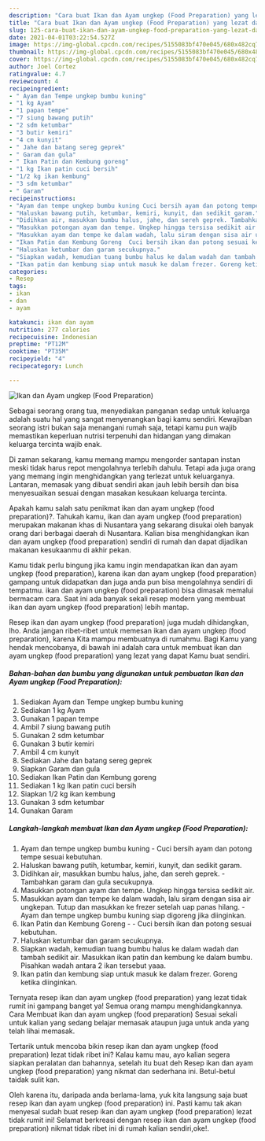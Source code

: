 ```yaml
---
description: "Cara buat Ikan dan Ayam ungkep (Food Preparation) yang lezat dan Mudah Dibuat"
title: "Cara buat Ikan dan Ayam ungkep (Food Preparation) yang lezat dan Mudah Dibuat"
slug: 125-cara-buat-ikan-dan-ayam-ungkep-food-preparation-yang-lezat-dan-mudah-dibuat
date: 2021-04-01T03:22:54.527Z
image: https://img-global.cpcdn.com/recipes/5155083bf470e045/680x482cq70/ikan-dan-ayam-ungkep-food-preparation-foto-resep-utama.jpg
thumbnail: https://img-global.cpcdn.com/recipes/5155083bf470e045/680x482cq70/ikan-dan-ayam-ungkep-food-preparation-foto-resep-utama.jpg
cover: https://img-global.cpcdn.com/recipes/5155083bf470e045/680x482cq70/ikan-dan-ayam-ungkep-food-preparation-foto-resep-utama.jpg
author: Joel Cortez
ratingvalue: 4.7
reviewcount: 4
recipeingredient:
- " Ayam dan Tempe ungkep bumbu kuning"
- "1 kg Ayam"
- "1 papan tempe"
- "7 siung bawang putih"
- "2 sdm ketumbar"
- "3 butir kemiri"
- "4 cm kunyit"
- " Jahe dan batang sereg geprek"
- " Garam dan gula"
- " Ikan Patin dan Kembung goreng"
- "1 kg Ikan patin cuci bersih"
- "1/2 kg ikan kembung"
- "3 sdm ketumbar"
- " Garam"
recipeinstructions:
- "Ayam dan tempe ungkep bumbu kuning Cuci bersih ayam dan potong tempe sesuai kebutuhan."
- "Haluskan bawang putih, ketumbar, kemiri, kunyit, dan sedikit garam."
- "Didihkan air, masukkan bumbu halus, jahe, dan sereh geprek. Tambahkan garam dan gula secukupnya."
- "Masukkan potongan ayam dan tempe. Ungkep hingga tersisa sedikit air."
- "Masukkan ayam dan tempe ke dalam wadah, lalu siram dengan sisa air ungkepan. Tutup dan masukkan ke frezer setelah uap panas hilang.  Ayam dan tempe ungkep bumbu kuning siap digoreng jika diinginkan."
- "Ikan Patin dan Kembung Goreng  Cuci bersih ikan dan potong sesuai kebutuhan."
- "Haluskan ketumbar dan garam secukupnya."
- "Siapkan wadah, kemudian tuang bumbu halus ke dalam wadah dan tambah sedikit air. Masukkan ikan patin dan kembung ke dalam bumbu. Pisahkan wadah antara 2 ikan tersebut yaaa."
- "Ikan patin dan kembung siap untuk masuk ke dalam frezer. Goreng ketika diinginkan."
categories:
- Resep
tags:
- ikan
- dan
- ayam

katakunci: ikan dan ayam 
nutrition: 277 calories
recipecuisine: Indonesian
preptime: "PT12M"
cooktime: "PT35M"
recipeyield: "4"
recipecategory: Lunch

---
```



![Ikan dan Ayam ungkep (Food Preparation)](https://img-global.cpcdn.com/recipes/5155083bf470e045/680x482cq70/ikan-dan-ayam-ungkep-food-preparation-foto-resep-utama.jpg)

Sebagai seorang orang tua, menyediakan panganan sedap untuk keluarga adalah suatu hal yang sangat menyenangkan bagi kamu sendiri. Kewajiban seorang istri bukan saja menangani rumah saja, tetapi kamu pun wajib memastikan keperluan nutrisi terpenuhi dan hidangan yang dimakan keluarga tercinta wajib enak.

Di zaman  sekarang, kamu memang mampu mengorder santapan instan meski tidak harus repot mengolahnya terlebih dahulu. Tetapi ada juga orang yang memang ingin menghidangkan yang terlezat untuk keluarganya. Lantaran, memasak yang dibuat sendiri akan jauh lebih bersih dan bisa menyesuaikan sesuai dengan masakan kesukaan keluarga tercinta. 



Apakah kamu salah satu penikmat ikan dan ayam ungkep (food preparation)?. Tahukah kamu, ikan dan ayam ungkep (food preparation) merupakan makanan khas di Nusantara yang sekarang disukai oleh banyak orang dari berbagai daerah di Nusantara. Kalian bisa menghidangkan ikan dan ayam ungkep (food preparation) sendiri di rumah dan dapat dijadikan makanan kesukaanmu di akhir pekan.

Kamu tidak perlu bingung jika kamu ingin mendapatkan ikan dan ayam ungkep (food preparation), karena ikan dan ayam ungkep (food preparation) gampang untuk didapatkan dan juga anda pun bisa mengolahnya sendiri di tempatmu. ikan dan ayam ungkep (food preparation) bisa dimasak memalui bermacam cara. Saat ini ada banyak sekali resep modern yang membuat ikan dan ayam ungkep (food preparation) lebih mantap.

Resep ikan dan ayam ungkep (food preparation) juga mudah dihidangkan, lho. Anda jangan ribet-ribet untuk memesan ikan dan ayam ungkep (food preparation), karena Kita mampu membuatnya di rumahmu. Bagi Kamu yang hendak mencobanya, di bawah ini adalah cara untuk membuat ikan dan ayam ungkep (food preparation) yang lezat yang dapat Kamu buat sendiri.

<!--inarticleads1-->

##### Bahan-bahan dan bumbu yang digunakan untuk pembuatan Ikan dan Ayam ungkep (Food Preparation):

1. Sediakan  Ayam dan Tempe ungkep bumbu kuning
1. Sediakan 1 kg Ayam
1. Gunakan 1 papan tempe
1. Ambil 7 siung bawang putih
1. Gunakan 2 sdm ketumbar
1. Gunakan 3 butir kemiri
1. Ambil 4 cm kunyit
1. Sediakan  Jahe dan batang sereg geprek
1. Siapkan  Garam dan gula
1. Sediakan  Ikan Patin dan Kembung goreng
1. Sediakan 1 kg Ikan patin cuci bersih
1. Siapkan 1/2 kg ikan kembung
1. Gunakan 3 sdm ketumbar
1. Gunakan  Garam




<!--inarticleads2-->

##### Langkah-langkah membuat Ikan dan Ayam ungkep (Food Preparation):

1. Ayam dan tempe ungkep bumbu kuning - Cuci bersih ayam dan potong tempe sesuai kebutuhan.
1. Haluskan bawang putih, ketumbar, kemiri, kunyit, dan sedikit garam.
1. Didihkan air, masukkan bumbu halus, jahe, dan sereh geprek. - Tambahkan garam dan gula secukupnya.
1. Masukkan potongan ayam dan tempe. Ungkep hingga tersisa sedikit air.
1. Masukkan ayam dan tempe ke dalam wadah, lalu siram dengan sisa air ungkepan. Tutup dan masukkan ke frezer setelah uap panas hilang.  - Ayam dan tempe ungkep bumbu kuning siap digoreng jika diinginkan.
1. Ikan Patin dan Kembung Goreng -  - Cuci bersih ikan dan potong sesuai kebutuhan.
1. Haluskan ketumbar dan garam secukupnya.
1. Siapkan wadah, kemudian tuang bumbu halus ke dalam wadah dan tambah sedikit air. Masukkan ikan patin dan kembung ke dalam bumbu. Pisahkan wadah antara 2 ikan tersebut yaaa.
1. Ikan patin dan kembung siap untuk masuk ke dalam frezer. Goreng ketika diinginkan.




Ternyata resep ikan dan ayam ungkep (food preparation) yang lezat tidak rumit ini gampang banget ya! Semua orang mampu menghidangkannya. Cara Membuat ikan dan ayam ungkep (food preparation) Sesuai sekali untuk kalian yang sedang belajar memasak ataupun juga untuk anda yang telah lihai memasak.

Tertarik untuk mencoba bikin resep ikan dan ayam ungkep (food preparation) lezat tidak ribet ini? Kalau kamu mau, ayo kalian segera siapkan peralatan dan bahannya, setelah itu buat deh Resep ikan dan ayam ungkep (food preparation) yang nikmat dan sederhana ini. Betul-betul taidak sulit kan. 

Oleh karena itu, daripada anda berlama-lama, yuk kita langsung saja buat resep ikan dan ayam ungkep (food preparation) ini. Pasti kamu tak akan menyesal sudah buat resep ikan dan ayam ungkep (food preparation) lezat tidak rumit ini! Selamat berkreasi dengan resep ikan dan ayam ungkep (food preparation) nikmat tidak ribet ini di rumah kalian sendiri,oke!.

